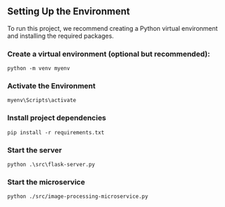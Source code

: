 ## Setting Up the Environment
To run this project, we recommend creating a Python virtual environment and installing the required packages.

### Create a virtual environment (optional but recommended):
   `python -m venv myenv`
###  Activate the Environment 
`myenv\Scripts\activate`
###  Install project dependencies 
`pip install -r requirements.txt`

### Start the server
`python .\src\flask-server.py`

### Start the microservice
`python ./src/image-processing-microservice.py`
